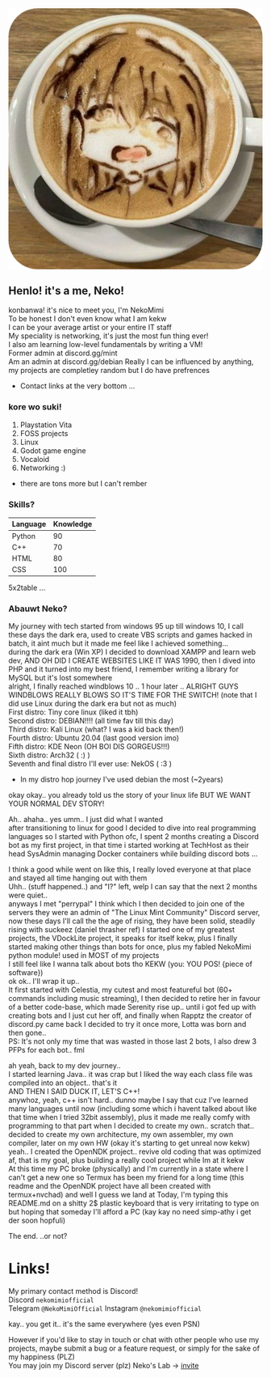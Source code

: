 <img src="./face.png" align="center"/>

## Henlo! it's a me, Neko!  
konbanwa! it's nice to meet you, I'm NekoMimi  
To be honest I don't even know what I am kekw  
I can be your average artist or your entire IT staff  
My speciality is networking, it's just the most fun thing ever!  
I also am learning low-level fundamentals by writing a VM!  
Former admin at discord.gg/mint  
Am an admin at discord.gg/debian
Really I can be influenced by anything, my projects are completley random but I do have prefrences  

* Contact links at the very bottom ...

### kore wo suki!  
1) Playstation Vita  
2) FOSS projects  
3) Linux  
4) Godot game engine  
5) Vocaloid  
6) Networking :)  
* there are tons more but I can't rember  

### Skills?  
| Language       | Knowledge       |
|--------------- | --------------- |
| Python         |        90       |
| C++            |        70       |
| HTML           |        80       |
| CSS            |       100       |
5x2table
... 

### Abauwt Neko?  
My journey with tech started from windows 95 up till windows 10, I call these days the dark era, used to create VBS scripts and games hacked in batch, it aint much but it made me feel like I achieved something...  
during the dark era (Win XP) I decided to download XAMPP and learn web dev, AND OH DID I CREATE WEBSITES LIKE IT WAS 1990, then I dived into PHP and it turned into my best friend, I remember writing a library for MySQL but it's lost somewhere  
alright, I finally reached windblows 10 .. 1 hour later .. ALRIGHT GUYS WINDBLOWS REALLY BLOWS SO IT'S TIME FOR THE SWITCH! (note that I did use Linux during the dark era but not as much)  
First distro: Tiny core linux (liked it tbh)  
Second distro: DEBIAN!!!! (all time fav till this day)  
Third distro: Kali Linux (what? I was a kid back then!)  
Fourth distro: Ubuntu 20.04 (last good version imo)  
Fifth distro: KDE Neon (OH BOI DIS GORGEUS!!!)  
Sixth distro: Arch32 ( :) )  
Seventh and final distro I'll ever use: NekOS ( :3 )  
* In my distro hop journey I've used debian the most (~2years)  

okay okay.. you already told us the story of your linux life BUT WE WANT YOUR NORMAL DEV STORY!  

Ah.. ahaha.. yes umm.. I just did what I wanted  
after transitioning to linux for good I decided to dive into real programming languages so I started with Python ofc, I spent 2 months creating a Discord bot as my first project, in that time i started working at TechHost as their head SysAdmin managing Docker containers while building discord bots ...  

I think a good while went on like this, I really loved everyone at that place and stayed all time hanging out with them  
Uhh.. (stuff happened..) and "I?" left, welp I can say that the next 2 months were quiet..  
anyways I met "perrypal" I think which I then decided to join one of the servers they were an admin of "The Linux Mint Community" Discord server, now these days I'll call the the age of rising, they have been solid, steadily rising with suckeez (daniel thrasher ref) I started one of my greatest projects, the VDockLite project, it speaks for itself kekw, plus I finally started making other things than bots for once, plus my fabled NekoMimi python module! used in MOST of my projects  
I still feel like I wanna talk about bots tho KEKW (you: YOU POS! {piece of software})  
ok ok.. I'll wrap it up..  
It first started with Celestia, my cutest and most featureful bot (60+ commands including music streaming), I then decided to retire her in favour of a better code-base, which made Serenity rise up.. until i got fed up with creating bots and I just cut her off, and finally when Rapptz the creator of discord.py came back I decided to try it once more, Lotta was born and then gone..  
PS: It's not only my time that was wasted in those last 2 bots, I also drew 3 PFPs for each bot.. fml  

ah yeah, back to my dev journey..  
I started learning Java.. it was crap but I liked the way each class file was compiled into an object.. that's it  
AND THEN I SAID DUCK IT, LET'S C++!  
anywhoz, yeah, c++ isn't hard.. dunno maybe I say that cuz I've learned many languages until now (including some which i havent talked about like that time when I tried 32bit assembly), plus it made me really comfy with programming to that part when I decided to create my own.. scratch that.. decided to create my own architecture, my own assembler, my own compiler, later on my own HW (okay it's starting to get unreal now kekw)  
yeah.. I created the OpenNDK project.. revive old coding that was optimized af, that is my goal, plus building a really cool project while Im at it kekw  
At this time my PC broke (physically) and I'm currently in a state where I can't get a new one so Termux has been my friend for a long time (this readme and the OpenNDK project have all been created with termux+nvchad) and well I guess we land at Today, I'm typing this README.md on a shitty 2$ plastic keyboard that is very irritating to type on but hoping that someday I'll afford a PC (kay kay no need simp-athy i get der soon hopfuli)  

The end.
..or not?  

# Links!  
My primary contact method is Discord!  
Discord `nekomimiofficial`  
Telegram `@NekoMimiOfficial`
Instagram `@nekomimiofficial`

kay.. you get it.. it's the same everywhere (yes even PSN) 

However if you'd like to stay in touch or chat with other people who use my projects, maybe submit a bug or a feature request, or simply for the sake of my happiness (PLZ)  
You may join my Discord server (plz)
Neko's Lab -> [invite](https://discord.com/invite/KFwKPmXJAP) 
